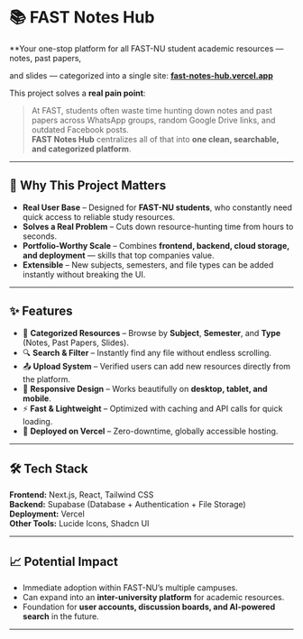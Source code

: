 # 📚 FAST Notes Hub

**Your one-stop platform for all FAST-NU student academic resources — notes, past papers,

and slides — categorized into a single site: [**fast-notes-hub.vercel.app**](https://fast-notes-hub.vercel.app)

This project solves a **real pain point**:

> At FAST, students often waste time hunting down notes and past papers across WhatsApp groups, random Google Drive links, and outdated Facebook posts.  
> **FAST Notes Hub** centralizes all of that into **one clean, searchable, and categorized platform**.

---

## 🚀 Why This Project Matters

- **Real User Base** – Designed for **FAST-NU students**, who constantly need quick access to reliable study resources.  
- **Solves a Real Problem** – Cuts down resource-hunting time from hours to seconds.  
- **Portfolio-Worthy Scale** – Combines **frontend, backend, cloud storage, and deployment** — skills that top companies value.  
- **Extensible** – New subjects, semesters, and file types can be added instantly without breaking the UI.  

---

## ✨ Features

- 📂 **Categorized Resources** – Browse by **Subject**, **Semester**, and **Type** (Notes, Past Papers, Slides).  
- 🔍 **Search & Filter** – Instantly find any file without endless scrolling.  
- 📤 **Upload System** – Verified users can add new resources directly from the platform.  
- 📱 **Responsive Design** – Works beautifully on **desktop, tablet, and mobile**.  
- ⚡ **Fast & Lightweight** – Optimized with caching and API calls for quick loading.  
- 🚀 **Deployed on Vercel** – Zero-downtime, globally accessible hosting.  

---

## 🛠 Tech Stack

**Frontend:** Next.js, React, Tailwind CSS  
**Backend:** Supabase (Database + Authentication + File Storage)  
**Deployment:** Vercel  
**Other Tools:** Lucide Icons, Shadcn UI  

---

## 📈 Potential Impact

- Immediate adoption within FAST-NU’s multiple campuses.  
- Can expand into an **inter-university platform** for academic resources.  
- Foundation for **user accounts, discussion boards, and AI-powered search** in the future.  

---

